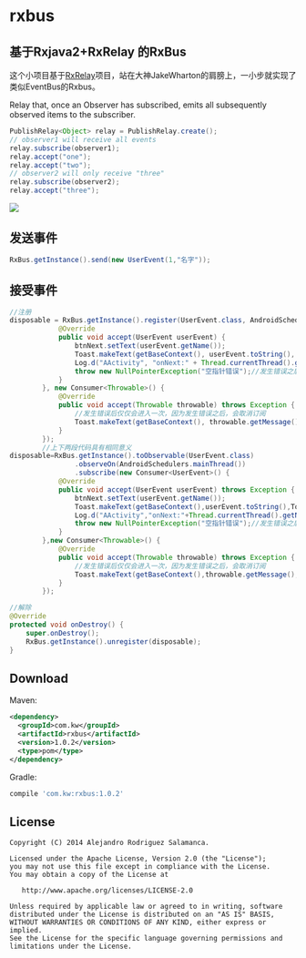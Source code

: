 # rxbus
## 基于Rxjava2+RxRelay 的RxBus

这个小项目基于[RxRelay](https://github.com/JakeWharton/RxRelay)项目，站在大神JakeWharton的肩膀上，一小步就实现了类似EventBus的Rxbus。


Relay that, once an Observer has subscribed, emits all subsequently observed items to the subscriber.
```java
PublishRelay<Object> relay = PublishRelay.create();
// observer1 will receive all events
relay.subscribe(observer1);
relay.accept("one");
relay.accept("two");
// observer2 will only receive "three"
relay.subscribe(observer2);
relay.accept("three");
```
![](intro.png)

## 发送事件

```java
RxBus.getInstance().send(new UserEvent(1,"名字"));
```

## 接受事件

```java
//注册
disposable = RxBus.getInstance().register(UserEvent.class, AndroidSchedulers.mainThread(), new Consumer<UserEvent>() {
            @Override
            public void accept(UserEvent userEvent) {
                btnNext.setText(userEvent.getName());
                Toast.makeText(getBaseContext(), userEvent.toString(), Toast.LENGTH_SHORT).show();
                Log.d("AActivity", "onNext:" + Thread.currentThread().getName());
                throw new NullPointerException("空指针错误");//发生错误之后，会取消订阅
            }
        }, new Consumer<Throwable>() {
            @Override
            public void accept(Throwable throwable) throws Exception {
                //发生错误后仅仅会进入一次，因为发生错误之后，会取消订阅
                Toast.makeText(getBaseContext(), throwable.getMessage(), Toast.LENGTH_SHORT).show();
            }
        });
        //上下两段代码具有相同意义
disposable=RxBus.getInstance().toObservable(UserEvent.class)
                .observeOn(AndroidSchedulers.mainThread())
                .subscribe(new Consumer<UserEvent>() {
            @Override
            public void accept(UserEvent userEvent) throws Exception {
                btnNext.setText(userEvent.getName());
                Toast.makeText(getBaseContext(),userEvent.toString(),Toast.LENGTH_SHORT).show();
                Log.d("AActivity","onNext:"+Thread.currentThread().getName());
                throw new NullPointerException("空指针错误");//发生错误之后，会取消订阅
            }
        },new Consumer<Throwable>() {
            @Override
            public void accept(Throwable throwable) throws Exception {
                //发生错误后仅仅会进入一次，因为发生错误之后，会取消订阅
                Toast.makeText(getBaseContext(),throwable.getMessage(),Toast.LENGTH_SHORT).show();
            }
        });

//解除
@Override
protected void onDestroy() {
    super.onDestroy();
    RxBus.getInstance().unregister(disposable);
}
```

Download
--------

Maven:
```xml
<dependency>
  <groupId>com.kw</groupId>
  <artifactId>rxbus</artifactId>
  <version>1.0.2</version>
  <type>pom</type>
</dependency>
```
Gradle:
```groovy
compile 'com.kw:rxbus:1.0.2'
```



License
-------
	Copyright (C) 2014 Alejandro Rodriguez Salamanca.

	Licensed under the Apache License, Version 2.0 (the "License");
	you may not use this file except in compliance with the License.
	You may obtain a copy of the License at

	   http://www.apache.org/licenses/LICENSE-2.0

	Unless required by applicable law or agreed to in writing, software
	distributed under the License is distributed on an "AS IS" BASIS,
	WITHOUT WARRANTIES OR CONDITIONS OF ANY KIND, either express or implied.
	See the License for the specific language governing permissions and
	limitations under the License.